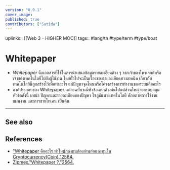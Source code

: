 ```yaml
---
version: "0.0.1"
cover_image:
published: true
contributors: ["Sutida"]
---
```

uplinks:: [[Web 3 - HIGHER MOC]]
tags:: #lang/th #type/term #type/boat 

# Whitepaper
- *Whitepaper* คือเอกสารที่ใช้ในการนำเสนอข้อมูลรายละเอียดต่าง ๆ จากเจ้าของโพรเจกต์หรือเจ้าของเทคโนโลยีไปยังผู้ใช้งาน โดยทั่วไปจะเป็นเรื่องของรายละเอียดทางเทคนิค เกี่ยวกับเทคโนโลยีนี้ถูกสร้างไว้เพื่อทำอะไร แก้ปัญหาจุดไหนหรือโครงสร้างการทำงานของระบบคืออะไร
- องค์ประกอบของ Whitepaper เเต่ละฉบับจะมีหัวข้อเเตกต่างกันไปเเต่ส่วนใหญ่จะครอบคลุมหัวข้อดังนี้ บทนำ ปัญหาและรายละเอียดของปัญหา โซลูชันทางเทคโนโลยี ศักยภาพการใช้งาน  แผนงาน และการขายโทเคน เป็นต้น

---
## See also
## References
- ["Whitepaper คืออะไร ทำไมนักลงทุนต้องอ่านก่อนลงทุนใน Cryptocurrency(Coin),"2564.](https://www.moneybuffalo.in.th/vocabulary/what-is-whitepaper)
- [Zipmex,"Whitepaper ?,"2564.](https://zipmex.com/th/glossary/whitepaper/)
